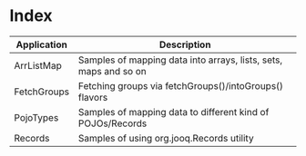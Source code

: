 # Index

| Application       | Description
| ------------------|---------------------------------------------------------------------------|
| ArrListMap        | Samples of mapping data into arrays, lists, sets, maps and so on          | 
| FetchGroups       | Fetching groups via fetchGroups()/intoGroups() flavors                    |
| PojoTypes         | Samples of mapping data to different kind of POJOs/Records                |
| Records           | Samples of using org.jooq.Records utility                                 | 
